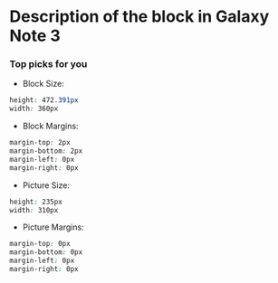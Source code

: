 # Description of the block in Galaxy Note 3

### Top picks for you

- Block Size:
```css
height: 472.391px
width: 360px
```
- Block Margins:
```css
margin-top: 2px
margin-bottom: 2px
margin-left: 0px
margin-right: 0px
```

- Picture Size:
```css
height: 235px
width: 310px
```
- Picture Margins:
```css
margin-top: 0px
margin-bottom: 0px
margin-left: 0px
margin-right: 0px
```